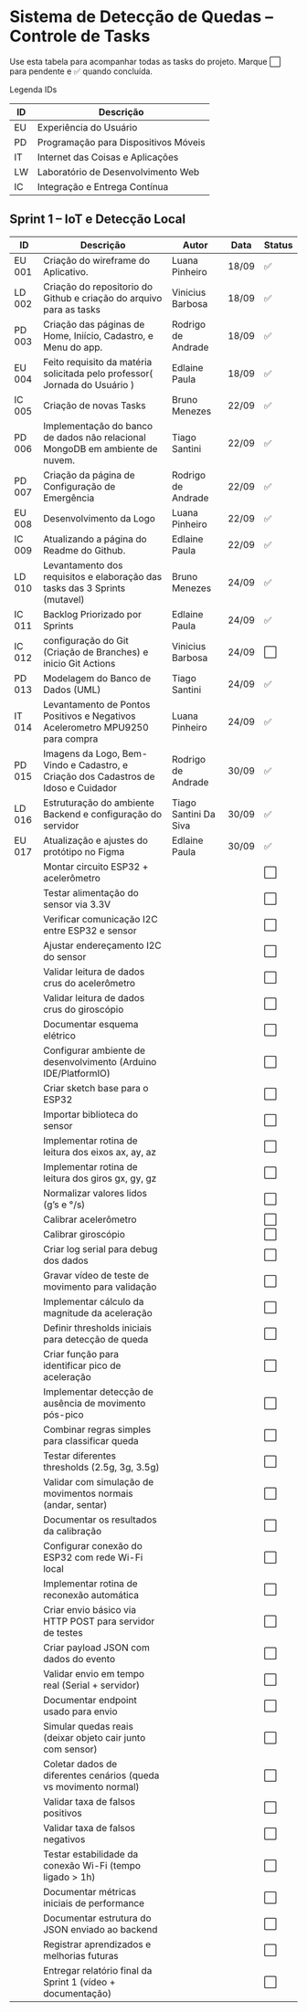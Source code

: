# Sistema de Detecção de Quedas – Controle de Tasks

Use esta tabela para acompanhar todas as tasks do projeto. Marque ⬜ para pendente e ✅ quando concluída.

Legenda IDs

| ID | Descrição                              |
|----|----------------------------------------|
| EU | Experiência do Usuário                 |
| PD | Programação para Dispositivos Móveis   |
| IT | Internet das Coisas e Aplicações       |
| LW | Laboratório de Desenvolvimento Web     |
| IC | Integração e Entrega Contínua          |


## Sprint 1 – IoT e Detecção Local

| ID       | Descrição                                                                                      | Autor               | Data     | Status  |
|----------|------------------------------------------------------------------------------------------------|-------------------|----------|---------|
| EU 001   | Criação do wireframe do Aplicativo.                                              | Luana Pinheiro     | 18/09    | ✅      |
| LD 002   | Criação do repositorio do Github e criação do arquivo para as tasks          | Vinicius Barbosa   | 18/09    | ✅      |
| PD 003   | Criação das páginas de Home, Iniício, Cadastro, e Menu do app.                   | Rodrigo de Andrade | 18/09    | ✅      |
| EU 004   | Feito requisito da matéria solicitada pelo professor( Jornada do Usuário )       | Edlaine Paula      | 18/09    | ✅      |
| IC 005   | Criação de novas Tasks                                                           | Bruno Menezes      | 22/09    | ✅      |
| PD 006   | Implementação do banco de dados não relacional MongoDB em ambiente de nuvem.     | Tiago Santini      | 22/09    | ✅      |
| PD 007   | Criação da página de Configuração de Emergência                                  | Rodrigo de Andrade | 22/09    | ✅      |
| EU 008   | Desenvolvimento da Logo                                                          | Luana Pinheiro     | 22/09    | ✅      |
| IC 009   | Atualizando a página do Readme do Github.                                        | Edlaine Paula      | 22/09    | ✅      |
| LD 010   | Levantamento dos requisitos e elaboração das tasks das 3 Sprints (mutavel)       | Bruno Menezes      | 24/09    | ✅      |
| IC 011   | Backlog Priorizado por Sprints                                                   | Edlaine Paula      | 24/09    |   ✅   |
| IC 012   |  configuração do Git (Criação de Branches) e inicio Git Actions    |  Vinicius Barbosa                  | 24/09         | ⬜      |
| PD 013   | Modelagem do Banco de Dados (UML)                                                |  Tiago Santini               |     24/09     | ✅      |
| IT 014   | Levantamento de Pontos Positivos e Negativos Acelerometro MPU9250 para compra    |  Luana Pinheiro           |  24/09        | ✅      |
| PD 015   | Imagens da Logo, Bem-Vindo e Cadastro, e Criação dos Cadastros de Idoso e Cuidador    |  Rodrigo de Andrade      |  30/09    | ✅      |
| LD 016   | Estruturação do ambiente Backend e configuração do servidor    |  Tiago Santini Da Siva      |  30/09    | ✅      |
| EU 017   | Atualização e ajustes do protótipo no Figma    |  Edlaine Paula      |  30/09    | ✅      |
|          | Montar circuito ESP32 + acelerômetro                                             |                    |          | ⬜      |
|          | Testar alimentação do sensor via 3.3V                                            |                    |          | ⬜      |
|          | Verificar comunicação I2C entre ESP32 e sensor                                   |                    |          | ⬜      |
|          | Ajustar endereçamento I2C do sensor                                              |                    |          | ⬜      |
|          | Validar leitura de dados crus do acelerômetro                                    |                    |          | ⬜      |
|          | Validar leitura de dados crus do giroscópio                                      |                    |          | ⬜      |
|          | Documentar esquema elétrico                                                      |                    |          | ⬜      |
|          | Configurar ambiente de desenvolvimento (Arduino IDE/PlatformIO)                  |                    |          | ⬜      |
|          | Criar sketch base para o ESP32                                                   |                    |          | ⬜      |
|          | Importar biblioteca do sensor                                                    |                    |          | ⬜      |
|          | Implementar rotina de leitura dos eixos ax, ay, az                               |                    |          | ⬜      |
|          | Implementar rotina de leitura dos giros gx, gy, gz                               |                    |          | ⬜      |
|          | Normalizar valores lidos (g’s e °/s)                                             |                    |          | ⬜      |
|          | Calibrar acelerômetro                                                            |                    |          | ⬜      |
|          | Calibrar giroscópio                                                              |                    |          | ⬜      |
|          | Criar log serial para debug dos dados                                            |                    |          | ⬜      |
|          | Gravar vídeo de teste de movimento para validação                                |                    |          | ⬜      |
|          | Implementar cálculo da magnitude da aceleração                                   |                    |          | ⬜      |
|          | Definir thresholds iniciais para detecção de queda                               |                    |          | ⬜      |
|          | Criar função para identificar pico de aceleração                                 |                    |          | ⬜      |
|          | Implementar detecção de ausência de movimento pós-pico                           |                    |          | ⬜      |
|          | Combinar regras simples para classificar queda                                   |                    |          | ⬜      |
|          | Testar diferentes thresholds (2.5g, 3g, 3.5g)                                    |                    |          | ⬜      |
|          | Validar com simulação de movimentos normais (andar, sentar)                      |                    |          | ⬜      |
|          | Documentar os resultados da calibração                                           |                    |          | ⬜      |
|          | Configurar conexão do ESP32 com rede Wi-Fi local                                 |                    |          | ⬜      |
|          | Implementar rotina de reconexão automática                                       |                    |          | ⬜      |
|          | Criar envio básico via HTTP POST para servidor de testes                         |                    |          | ⬜      |
|          | Criar payload JSON com dados do evento                                           |                    |          | ⬜      |
|          | Validar envio em tempo real (Serial + servidor)                                  |                    |          | ⬜      |
|          | Documentar endpoint usado para envio                                             |                    |          | ⬜      |
|          | Simular quedas reais (deixar objeto cair junto com sensor)                       |                    |          | ⬜      |
|          | Coletar dados de diferentes cenários (queda vs movimento normal)                 |                    |          | ⬜      |
|          | Validar taxa de falsos positivos                                                 |                    |          | ⬜      |
|          | Validar taxa de falsos negativos                                                 |                    |          | ⬜      |
|          | Testar estabilidade da conexão Wi-Fi (tempo ligado > 1h)                         |                    |          | ⬜      |
|          | Documentar métricas iniciais de performance                                      |                    |          | ⬜      |
|          | Documentar estrutura do JSON enviado ao backend                                  |                    |          | ⬜      |
|          | Registrar aprendizados e melhorias futuras                                       |                    |          | ⬜      |
|          | Entregar relatório final da Sprint 1 (vídeo + documentação)                      |                    |          | ⬜      | 
